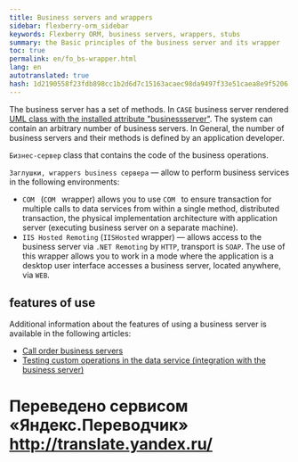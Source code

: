 ```yaml
--- 
title: Business servers and wrappers 
sidebar: flexberry-orm_sidebar 
keywords: Flexberry ORM, business servers, wrappers, stubs 
summary: the Basic principles of the business server and its wrapper 
toc: true 
permalink: en/fo_bs-wrapper.html 
lang: en 
autotranslated: true 
hash: 1d2190558f23fdb898cc1b2d6d7c15163acaec98da9497f33e51caea8e9f5206 
--- 
```


The business server has a set of methods. In `CASE` business server rendered [UML class with the installed attribute "businessserver"](fd_business-servers.html). The system can contain an arbitrary number of business servers. In General, the number of business servers and their methods is defined by an application developer. 

`Бизнес-сервер` class that contains the code of the business operations. 

`Заглушки, wrappers business сервера` — allow to perform business services in the following environments: 

* `COM ` (`COM ` wrapper) allows you to use `COM ` to ensure transaction for multiple calls to data services from within a single method, distributed transaction, the physical implementation architecture with application server (executing business server on a separate machine). 
* `IIS Hosted Remoting` (`IISHosted` wrapper) — allows access to the business server via `.NET Remoting` by `HTTP`, transport is `SOAP`. The use of this wrapper allows you to work in a mode where the application is a desktop user interface accesses a business server, located anywhere, via `WEB`. 

## features of use 

Additional information about the features of using a business server is available in the following articles: 

* [Call order business servers](fo_order-calls-bs.html) 
* [Testing custom operations in the data service (integration with the business server)](fo_user-operations-dataservice.html) 




 # Переведено сервисом «Яндекс.Переводчик» http://translate.yandex.ru/